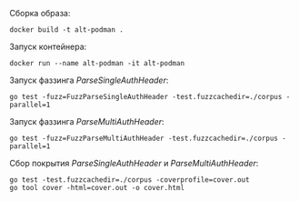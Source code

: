 Сборка образа:
```
docker build -t alt-podman .
```

Запуск контейнера:
```
docker run --name alt-podman -it alt-podman
```

Запуск фаззинга _ParseSingleAuthHeader_:
```
go test -fuzz=FuzzParseSingleAuthHeader -test.fuzzcachedir=./corpus -parallel=1
```

Запуск фаззинга _ParseMultiAuthHeader_:
```
go test -fuzz=FuzzParseMultiAuthHeader -test.fuzzcachedir=./corpus -parallel=1
```

Сбор покрытия _ParseSingleAuthHeader_ и _ParseMultiAuthHeader_:
```
go test -test.fuzzcachedir=./corpus -coverprofile=cover.out
go tool cover -html=cover.out -o cover.html
```

